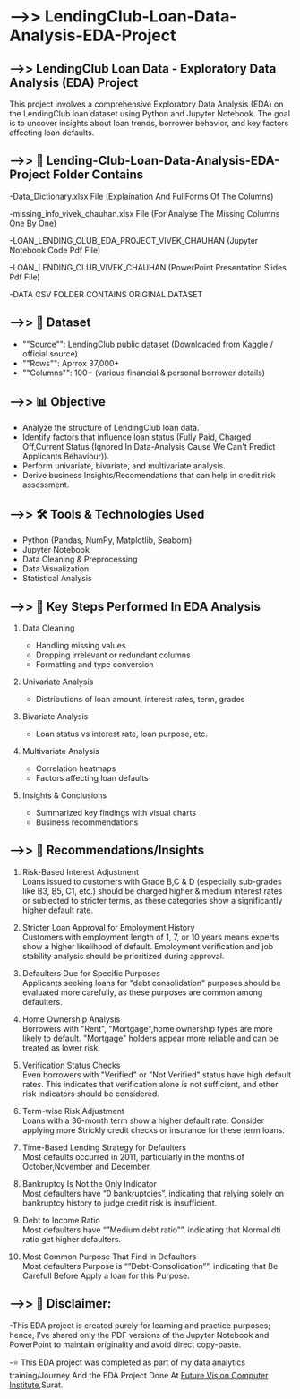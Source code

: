 # **-->> LendingClub-Loan-Data-Analysis-EDA-Project**

## **-->> LendingClub Loan Data - Exploratory Data Analysis (EDA) Project**

This project involves a comprehensive Exploratory Data Analysis (EDA) on the LendingClub loan dataset using Python and Jupyter Notebook. The goal is to uncover insights about loan trends, borrower behavior, and key factors affecting loan defaults.

## **-->> 📂 Lending-Club-Loan-Data-Analysis-EDA-Project Folder Contains**

-Data_Dictionary.xlsx File (Explaination And FullForms Of The Columns)

-missing_info_vivek_chauhan.xlsx File (For Analyse The Missing Columns One By One)

-LOAN_LENDING_CLUB_EDA_PROJECT_VIVEK_CHAUHAN (Jupyter Notebook Code Pdf File)

-LOAN_LENDING_CLUB_VIVEK_CHAUHAN (PowerPoint Presentation Slides Pdf File)

-DATA CSV FOLDER CONTAINS ORIGINAL DATASET

## **-->> 📁 Dataset**

- ""Source"": LendingClub public dataset (Downloaded from Kaggle / official source)
- ""Rows"": Aprrox 37,000+
- ""Columns"": 100+ (various financial & personal borrower details)

## **-->> 📊 Objective**

- Analyze the structure of LendingClub loan data.
- Identify factors that influence loan status (Fully Paid, Charged Off,Current Status (Ignored In Data-Analysis Cause We Can't Predict Applicants Behaviour)).
- Perform univariate, bivariate, and multivariate analysis.
- Derive business Insights/Recomendations that can help in credit risk assessment.

## **-->> 🛠️ Tools & Technologies Used**

- Python (Pandas, NumPy, Matplotlib, Seaborn)
- Jupyter Notebook
- Data Cleaning & Preprocessing
- Data Visualization
- Statistical Analysis

## **-->> 📌 Key Steps Performed In EDA Analysis**

1. Data Cleaning
   - Handling missing values
   - Dropping irrelevant or redundant columns
   - Formatting and type conversion

2. Univariate Analysis
   - Distributions of loan amount, interest rates, term, grades

3. Bivariate Analysis
   - Loan status vs interest rate, loan purpose, etc.

4. Multivariate Analysis
   - Correlation heatmaps
   - Factors affecting loan defaults

5. Insights & Conclusions
   - Summarized key findings with visual charts
   - Business recommendations

## **-->> 📌 Recommendations/Insights**

1. Risk-Based Interest Adjustment     
Loans issued to customers with Grade B,C & D (especially sub-grades like B3, B5, C1, etc.) should be charged higher & medium interest rates or subjected to stricter terms, as these categories show a significantly higher default rate.

2. Stricter Loan Approval for Employment History    
 Customers with employment length of 1, 7, or 10 years means experts show a higher likelihood of default. Employment verification and job stability analysis should be prioritized during approval.

3. Defaulters Due for Specific Purposes     
Applicants seeking loans for "debt consolidation" purposes should be evaluated more carefully, as these purposes are common among defaulters.

4. Home Ownership Analysis    
Borrowers with "Rent", "Mortgage",home ownership types are more likely to default. "Mortgage" holders appear more reliable and can be treated as lower risk.

5. Verification Status Checks    
Even borrowers with "Verified" or "Not Verified" status have high default rates. This indicates that verification alone is not sufficient, and other risk indicators should be considered.

6. Term-wise Risk Adjustment    
Loans with a 36-month term show a higher default rate. Consider applying more Strickly credit checks or insurance for these term loans.

7. Time-Based Lending Strategy for Defaulters     
Most defaults occurred in 2011, particularly in the months of October,November and December.

8. Bankruptcy Is Not the Only Indicator    
Most defaulters have “0 bankruptcies”, indicating that relying solely on bankruptcy history to judge credit risk is insufficient.

9. Debt to Income Ratio     
Most defaulters have “”Medium debt ratio””, indicating that Normal dti ratio get higher defaulters.

10. Most Common Purpose That Find In Defaulters     
Most defaulters Purpose is “”Debt-Consolidation””, indicating that Be Carefull Before Apply a loan for this Purpose.

## **-->> 📌 Disclaimer:**

-This EDA project is created purely for learning and practice purposes; hence, I’ve shared only the PDF versions of the Jupyter Notebook and PowerPoint to maintain originality and avoid direct copy-paste.

-⭐ This EDA project was completed as part of my data analytics training/Journey And the EDA Project Done At <a href="https://futurevisioncomputers.com/">Future Vision Computer Institute</a>,Surat.
